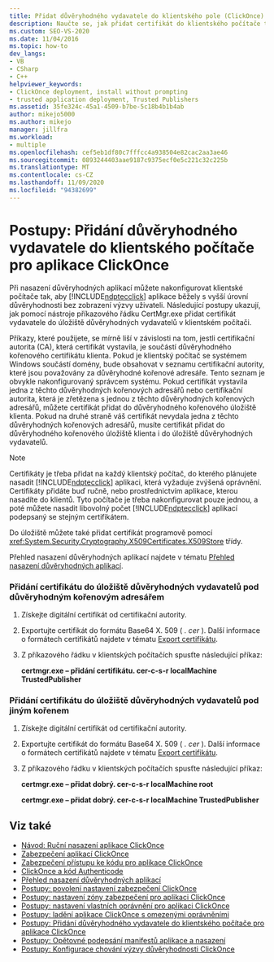 ```yaml
---
title: Přidat důvěryhodného vydavatele do klientského pole (ClickOnce)
description: Naučte se, jak přidat certifikát do klientského počítače tak, aby vaše aplikace ClickOnce běžely na vyšší úrovni důvěryhodnosti bez zobrazení výzvy uživateli.
ms.custom: SEO-VS-2020
ms.date: 11/04/2016
ms.topic: how-to
dev_langs:
- VB
- CSharp
- C++
helpviewer_keywords:
- ClickOnce deployment, install without prompting
- trusted application deployment, Trusted Publishers
ms.assetid: 35fe324c-45a1-4509-b7be-5c18b4b1b4ab
author: mikejo5000
ms.author: mikejo
manager: jillfra
ms.workload:
- multiple
ms.openlocfilehash: cef5eb1df80c7fffcc4a938504e82cac2aa3ae46
ms.sourcegitcommit: 0893244403aae9187c9375ecf0e5c221c32c225b
ms.translationtype: MT
ms.contentlocale: cs-CZ
ms.lasthandoff: 11/09/2020
ms.locfileid: "94382699"
---
```

# <a name="how-to-add-a-trusted-publisher-to-a-client-computer-for-clickonce-applications"></a>Postupy: Přidání důvěryhodného vydavatele do klientského počítače pro aplikace ClickOnce
Při nasazení důvěryhodných aplikací můžete nakonfigurovat klientské počítače tak, aby [!INCLUDE[ndptecclick](../deployment/includes/ndptecclick_md.md)] aplikace běžely s vyšší úrovní důvěryhodnosti bez zobrazení výzvy uživateli. Následující postupy ukazují, jak pomocí nástroje příkazového řádku CertMgr.exe přidat certifikát vydavatele do úložiště důvěryhodných vydavatelů v klientském počítači.

 Příkazy, které použijete, se mírně liší v závislosti na tom, jestli certifikační autorita (CA), která certifikát vystavila, je součástí důvěryhodného kořenového certifikátu klienta. Pokud je klientský počítač se systémem Windows součástí domény, bude obsahovat v seznamu certifikační autority, které jsou považovány za důvěryhodné kořenové adresáře. Tento seznam je obvykle nakonfigurovaný správcem systému. Pokud certifikát vystavila jedna z těchto důvěryhodných kořenových adresářů nebo certifikační autorita, která je zřetězena s jednou z těchto důvěryhodných kořenových adresářů, můžete certifikát přidat do důvěryhodného kořenového úložiště klienta. Pokud na druhé straně váš certifikát nevydala jedna z těchto důvěryhodných kořenových adresářů, musíte certifikát přidat do důvěryhodného kořenového úložiště klienta i do úložiště důvěryhodných vydavatelů.

> [!NOTE]
> Certifikáty je třeba přidat na každý klientský počítač, do kterého plánujete nasadit [!INCLUDE[ndptecclick](../deployment/includes/ndptecclick_md.md)] aplikaci, která vyžaduje zvýšená oprávnění. Certifikáty přidáte buď ručně, nebo prostřednictvím aplikace, kterou nasadíte do klientů. Tyto počítače je třeba nakonfigurovat pouze jednou, a poté můžete nasadit libovolný počet [!INCLUDE[ndptecclick](../deployment/includes/ndptecclick_md.md)] aplikací podepsaný se stejným certifikátem.

 Do úložiště můžete také přidat certifikát programově pomocí <xref:System.Security.Cryptography.X509Certificates.X509Store> třídy.

 Přehled nasazení důvěryhodných aplikací najdete v tématu [Přehled nasazení důvěryhodných aplikací](../deployment/trusted-application-deployment-overview.md).

### <a name="to-add-a-certificate-to-the-trusted-publishers-store-under-the-trusted-root"></a>Přidání certifikátu do úložiště důvěryhodných vydavatelů pod důvěryhodným kořenovým adresářem

1. Získejte digitální certifikát od certifikační autority.

2. Exportujte certifikát do formátu Base64 X. 509 ( *. cer* ). Další informace o formátech certifikátů najdete v tématu [Export certifikátu](/previous-versions/windows/it-pro/windows-server-2008-R2-and-2008/cc730988(v=ws.10)).

3. Z příkazového řádku v klientských počítačích spusťte následující příkaz:

     **certmgr.exe – přidání certifikátu. cer-c-s-r localMachine TrustedPublisher**

### <a name="to-add-a-certificate-to-the-trusted-publishers-store-under-a-different-root"></a>Přidání certifikátu do úložiště důvěryhodných vydavatelů pod jiným kořenem

1. Získejte digitální certifikát od certifikační autority.

2. Exportujte certifikát do formátu Base64 X. 509 ( *. cer* ). Další informace o formátech certifikátů najdete v tématu [Export certifikátu](/previous-versions/windows/it-pro/windows-server-2008-R2-and-2008/cc730988(v=ws.10)).

3. Z příkazového řádku v klientských počítačích spusťte následující příkaz:

     **certmgr.exe – přidat dobrý. cer-c-s-r localMachine root**

     **certmgr.exe – přidat dobrý. cer-c-s-r localMachine TrustedPublisher**

## <a name="see-also"></a>Viz také
- [Návod: Ruční nasazení aplikace ClickOnce](../deployment/walkthrough-manually-deploying-a-clickonce-application.md)
- [Zabezpečení aplikací ClickOnce](../deployment/securing-clickonce-applications.md)
- [Zabezpečení přístupu ke kódu pro aplikace ClickOnce](../deployment/code-access-security-for-clickonce-applications.md)
- [ClickOnce a kód Authenticode](../deployment/clickonce-and-authenticode.md)
- [Přehled nasazení důvěryhodných aplikací](../deployment/trusted-application-deployment-overview.md)
- [Postupy: povolení nastavení zabezpečení ClickOnce](../deployment/how-to-enable-clickonce-security-settings.md)
- [Postupy: nastavení zóny zabezpečení pro aplikaci ClickOnce](../deployment/how-to-set-a-security-zone-for-a-clickonce-application.md)
- [Postupy: nastavení vlastních oprávnění pro aplikaci ClickOnce](../deployment/how-to-set-custom-permissions-for-a-clickonce-application.md)
- [Postupy: ladění aplikace ClickOnce s omezenými oprávněními](securing-clickonce-applications.md)
- [Postupy: Přidání důvěryhodného vydavatele do klientského počítače pro aplikace ClickOnce](../deployment/how-to-add-a-trusted-publisher-to-a-client-computer-for-clickonce-applications.md)
- [Postupy: Opětovné podepsání manifestů aplikace a nasazení](../deployment/how-to-re-sign-application-and-deployment-manifests.md)
- [Postupy: Konfigurace chování výzvy důvěryhodnosti ClickOnce](../deployment/how-to-configure-the-clickonce-trust-prompt-behavior.md)